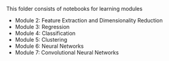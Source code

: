 This folder consists of notebooks for learning modules

- Module 2: Feature Extraction and Dimensionality Reduction
- Module 3: Regression
- Module 4: Classification
- Module 5: Clustering
- Module 6: Neural Networks
- Module 7: Convolutional Neural Networks
